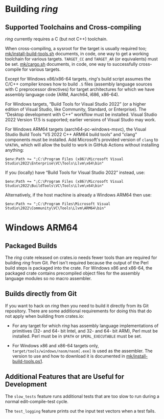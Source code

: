 # Building _ring_

## Supported Toolchains and Cross-compiling

_ring_ currently requires a C (but not C++) toolchain.

When cross-compiling, a sysroot for the target is usually required too;
[mk/install-build-tools.sh](mk/install-build-tools.sh) documents, in code,
one way to get a working toolchain for various targets. `TARGET_CC` and
`TARGET_AR` (or equivalents) must be set. [mk/cargo.sh](mk/cargo.sh)
documents, in code, one way to successfully cross-compile for various targets.

Except for Windows x86/x86-64 targets, _ring_'s build script assumes the
C/C++ compiler knows how to build `.S` files (assembly language sources
with C preprocessor directives) for target architectures for which we have
assembly language code (ARM, Aarch64, i686, x86-64).

For Windows targets, “Build Tools for Visual Studio 2022” (or a higher
edition of Visual Studio, like Community, Standard, or Enterprise). The
“Desktop development with C++” workflow must be installed. Visual Studio
2022 Version 17.5 is supported; earlier versions of Visual Studio may work.

For Windows ARM64 targets (aarch64-pc-windows-msvc), the Visual Studio Build
Tools “VS 2022 C++ ARM64 build tools” and "clang" components must be installed.
Add Microsoft's provided version of `clang` to `%PATH%`, which will allow the
build to work in GitHub Actions without installing anything:

```
$env:Path += ";C:\Program Files (x86)\Microsoft Visual Studio\2022\Enterprise\VC\Tools\Llvm\x64\bin"
```

If you (locally) have “Build Tools for Visual Studio 2022” instead, use:

```
$env:Path += ";C:\Program Files (x86)\Microsoft Visual Studio\2022\BuildTools\VC\Tools\Llvm\x64\bin"
```

Alternatively, if the host machine is already a Windows ARM64 then use:

```
$env:Path += ";C:\Program Files\Microsoft Visual Studio\2022\Community\VC\Tools\Llvm\ARM64\bin"
```

# Windows ARM64

## Packaged Builds

The _ring_ crate released on crates.io needs fewer tools than are required
for building _ring_ from Git. Perl isn't required because the output of
the Perl build steps is packaged into the crate. For Windows x86 and x86-64,
the packaged crate contains precompiled object files for the assembly
language modules so no macro assembler.

## Builds directly from Git

If you want to hack on _ring_ then you need to build it directly from its Git
repository. There are some additional requirements for doing this that do not
apply when building from crates.io:

- For any target for which _ring_ has assembly language implementations of
  primitives (32- and 64- bit Intel, and 32- and 64- bit ARM), Perl must be
  installed. Perl must be in `$PATH` or `$PERL_EXECUTABLE` must be set.

- For Windows x86 and x86-64 targets only, `target/tools/windows/nasm/nasm[.exe]`
  is used as the assembler. The version to use and how to download it is
  documented in [mk/install-build-tools.ps1](mk/install-build-tools.ps1).

## Additional Features that are Useful for Development

The `slow_tests` feature runs additional tests that are too slow to run during
a normal edit-compile-test cycle.

The `test_logging` feature prints out the input test vectors when a test fails.
